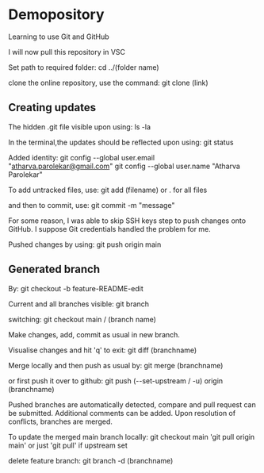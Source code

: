 # Demopository

Learning to use Git and GitHub

I will now pull this repository in VSC

Set path to required folder:
cd ../(folder name)

clone the online repository, use the command:
git clone (link)

## Creating updates

The hidden .git file visible upon using:
ls -la

In the terminal,the updates should be reflected upon using:
git status

Added identity:
git config --global user.email "atharva.parolekar@gmail.com"
git config --global user.name "Atharva Parolekar"

To add untracked files, use:
git add (filename) or . for all files

and then to commit, use:
git commit -m "message"

For some reason, I was able to skip SSH keys step to push changes onto GitHub. I suppose Git credentials handled the problem for me.

Pushed changes by using:
git push origin main


## Generated branch
By:
git checkout -b feature-README-edit

Current and all branches visible:
git branch

switching:
git checkout main / (branch name)

Make changes, add, commit as usual in new branch.

Visualise changes and hit 'q' to exit:
git diff (branchname)

Merge locally and then push as usual by:
git merge (branchname)

or first push it over to github:
git push (--set-upstream / -u) origin (branchname)

Pushed branches are automatically detected, compare and pull request can be submitted.
Additional comments can be added.
Upon resolution of conflicts, branches are merged.

To update the merged main branch locally:
git checkout main
'git pull origin main' or just 'git pull' if upstream set

delete feature branch:
git branch -d (branchname)